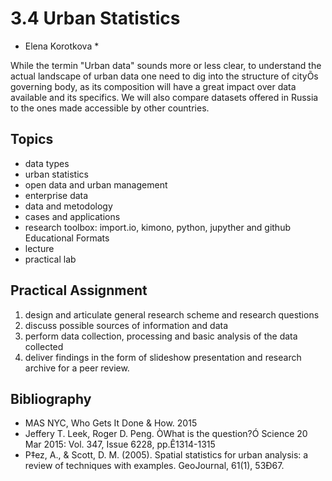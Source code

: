 # 3.4  Urban Statistics
* Elena Korotkova *

While the termin "Urban data" sounds more or less clear, to understand the actual landscape of urban data one need to dig into the structure of cityÕs governing body, as its composition will have a great impact over data available and its specifics. We will also compare datasets offered in Russia to the ones made accessible by other countries.
   
## Topics
- data types 
- urban statistics 
- open data and urban management 
- enterprise data 
- data and metodology 
- cases and applications 
- research toolbox: import.io, kimono, python, jupyther and github 
   Educational Formats
- lecture 
- practical lab 

## Practical Assignment
1.	design and articulate general research scheme and research questions 
2.	discuss possible sources of information and data 
3.	perform data collection, processing and basic analysis of the data collected 
4.	deliver findings in the form of slideshow presentation and research archive for a peer review. 

## Bibliography

- MAS NYC, Who Gets It Done & How. 2015
- Jeffery T. Leek, Roger D. Peng. ÒWhat is the question?Ó Science 20 Mar 2015: Vol. 347, Issue 6228, pp.Ê1314-1315
- P‡ez, A., & Scott, D. M. (2005). Spatial statistics for urban analysis: a review of techniques with examples. GeoJournal, 61(1), 53Ð67.
